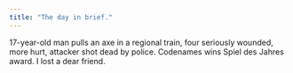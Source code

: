 ```yaml
---
title: "The day in brief."
---
```


<p>17-year-old man pulls an axe in a regional train, four seriously wounded, more hurt, attacker shot dead by police. Codenames wins Spiel des Jahres award. I lost a dear friend.</p>
